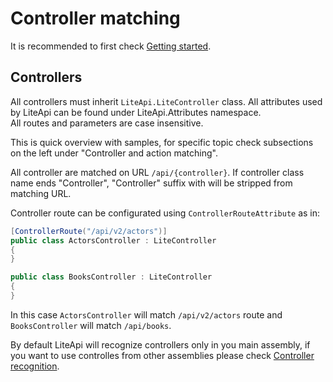 ﻿---
Author: stanac
CreatedDate: 2017-04-15
Title: Controller matching
RenderTitle: false
IsHtml: false
Id: controller-matching
ParentPageId: controller-and-action-matching
---

# Controller matching

It is recommended to first check [Getting started](/docs/getting-started).

## Controllers

<div class="alert alert-warning">
All controllers must inherit <code>LiteApi.LiteController</code> class. All attributes used by LiteApi can be found under LiteApi.Attributes namespace.
</div>

<div class="alert alert-info">
All routes and parameters are case insensitive.
</div>

This is quick overview with samples, for specific topic check subsections on the left under "Controller and action matching".

All controller are matched on URL `/api/{controller}`. If controller class name ends "Controller", "Controller" suffix with will be stripped from matching URL.

Controller route can be configurated using `ControllerRouteAttribute` as in:

```csharp
[ControllerRoute("/api/v2/actors")] 
public class ActorsController : LiteController
{
}

public class BooksController : LiteController
{
}
```

In this case `ActorsController` will match `/api/v2/actors` route and `BooksController` 
will match `/api/books`.

By default LiteApi will recognize controllers only in you main assembly, if you want to 
use controlles from other assemblies please check [Controller recognition](/docs/controller-registration).
